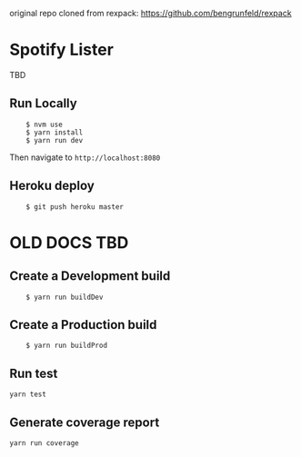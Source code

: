 original repo cloned from rexpack: https://github.com/bengrunfeld/rexpack

# Spotify Lister

TBD

## Run Locally

```
    $ nvm use
    $ yarn install
    $ yarn run dev
```

Then navigate to `http://localhost:8080`

## Heroku deploy

```
    $ git push heroku master
```

# OLD DOCS TBD

## Create a Development build

```
    $ yarn run buildDev
```

## Create a Production build

```
    $ yarn run buildProd
```

## Run test

    yarn test

## Generate coverage report

    yarn run coverage

